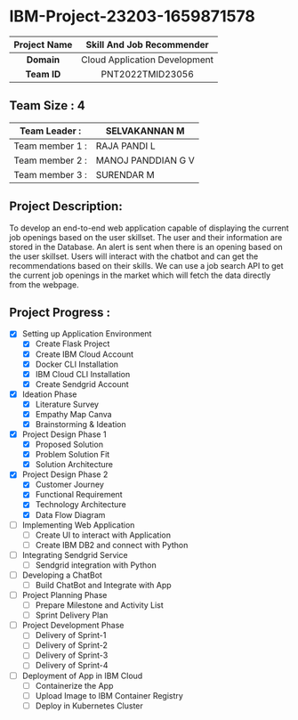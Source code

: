 # IBM-Project-23203-1659871578

|      **Project Name**     | Skill And Job Recommender |
|:---------------------:|:------------------------------:|
|         **Domain**        |  Cloud Application Development |
|        **Team ID**        |  PNT2022TMID23056 |


## __Team Size : 4__


|Team Leader :|SELVAKANNAN M |
| ------------|---------------|              
|Team member 1 :| RAJA PANDI L |
|Team member 2 :| MANOJ PANDDIAN G V |
|Team member 3 :| SURENDAR M |

## Project Description:
To develop an end-to-end web application capable of displaying the current job openings based on the user skillset.  The user and their information are stored in the Database.  An alert is sent when there is an opening based on the user skillset. Users will interact with the chatbot and can get the recommendations based on their skills. We can use a job search API to get the current job openings in the market which will fetch the data directly from the webpage.


## Project Progress :

- [X] Setting up Application Environment
    - [X] Create Flask Project
    - [X] Create IBM Cloud Account
    - [X] Docker CLI Installation
    - [X] IBM Cloud CLI Installation
    - [X] Create Sendgrid Account
 
- [X] Ideation Phase
    - [X] Literature Survey
    - [X] Empathy Map Canva
    - [X] Brainstorming & Ideation
    
- [X] Project Design Phase 1
    - [X] Proposed Solution
    - [X] Problem Solution Fit
    - [X] Solution Architecture
    
- [X] Project Design Phase 2
    - [X] Customer Journey
    - [X] Functional Requirement
    - [X] Technology Architecture
    - [X] Data Flow Diagram
   
- [ ] Implementing Web Application
    - [ ] Create UI to interact with Application
    - [ ] Create IBM DB2 and connect with Python
    
- [ ] Integrating Sendgrid Service
    - [ ] Sendgrid integration with Python
    
- [ ] Developing a ChatBot
    - [ ] Build ChatBot and Integrate with App

- [ ] Project Planning Phase
    - [ ] Prepare Milestone and Activity List
    - [ ] Sprint Delivery Plan

- [ ] Project Development Phase
    - [ ] Delivery of Sprint-1
    - [ ] Delivery of Sprint-2
    - [ ] Delivery of Sprint-3
    - [ ] Delivery of Sprint-4

- [ ] Deployment of App in IBM Cloud
    - [ ] Containerize the App
    - [ ] Upload Image to IBM Container Registry
    - [ ] Deploy in Kubernetes Cluster
